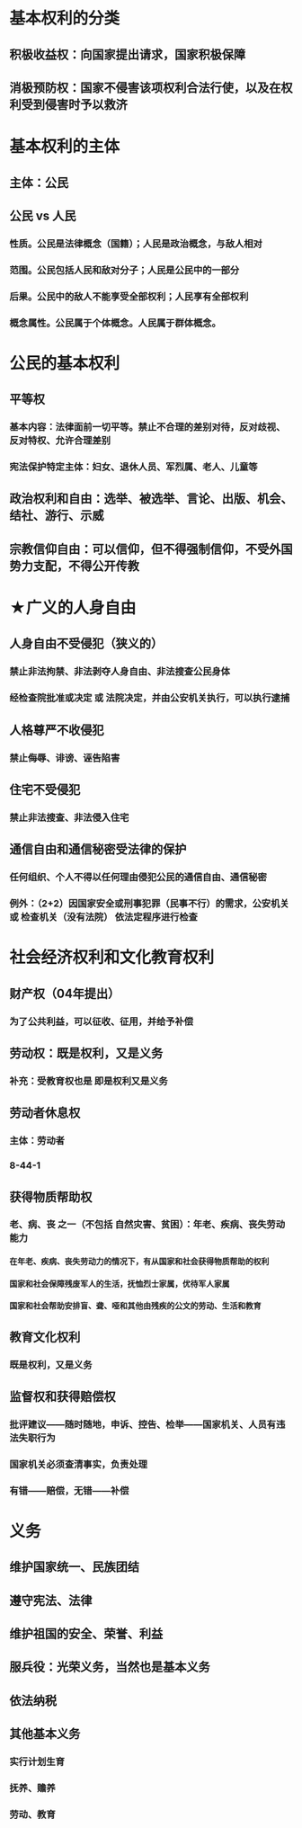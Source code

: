 # 基本权利的分类
## 积极收益权：向国家提出请求，国家积极保障
## 消极预防权：国家不侵害该项权利合法行使，以及在权利受到侵害时予以救济
# 基本权利的主体
## 主体：公民
## 公民 vs 人民
### 性质。公民是法律概念（国籍）；人民是政治概念，与敌人相对
### 范围。公民包括人民和敌对分子；人民是公民中的一部分
### 后果。公民中的敌人不能享受全部权利；人民享有全部权利
### 概念属性。公民属于个体概念。人民属于群体概念。
# 公民的基本权利
## 平等权
### 基本内容：法律面前一切平等。禁止不合理的差别对待，反对歧视、反对特权、允许合理差别
### 宪法保护特定主体：妇女、退休人员、军烈属、老人、儿童等
## 政治权利和自由：选举、被选举、言论、出版、机会、结社、游行、示威
## 宗教信仰自由：可以信仰，但不得强制信仰，不受外国势力支配，不得公开传教
# ★广义的人身自由
## 人身自由不受侵犯（狭义的）
### 禁止非法拘禁、非法剥夺人身自由、非法搜查公民身体
### 经检查院批准或决定 或 法院决定，并由公安机关执行，可以执行逮捕
## 人格尊严不收侵犯
### 禁止侮辱、诽谤、诬告陷害
## 住宅不受侵犯
### 禁止非法搜查、非法侵入住宅
## 通信自由和通信秘密受法律的保护
### 任何组织、个人不得以任何理由侵犯公民的通信自由、通信秘密
### 例外：（2+2）因国家安全或刑事犯罪（民事不行）的需求，公安机关 或 检查机关（没有法院） 依法定程序进行检查
# 社会经济权利和文化教育权利
## 财产权（04年提出）
### 为了公共利益，可以征收、征用，并给予补偿
## 劳动权：既是权利，又是义务
### 补充：受教育权也是 即是权利又是义务
## 劳动者休息权
### 主体：劳动者
### 8-44-1
## 获得物质帮助权
### 老、病、丧 之一（不包括 自然灾害、贫困）：年老、疾病、丧失劳动能力
#### 在年老、疾病、丧失劳动力的情况下，有从国家和社会获得物质帮助的权利
#### 国家和社会保障残废军人的生活，抚恤烈士家属，优待军人家属
#### 国家和社会帮助安排盲、聋、哑和其他由残疾的公文的劳动、生活和教育
## 教育文化权利
### 既是权利，又是义务
## 监督权和获得赔偿权
### 批评建议——随时随地，申诉、控告、检举——国家机关、人员有违法失职行为
### 国家机关必须查清事实，负责处理
### 有错——赔偿，无错——补偿
# 义务
## 维护国家统一、民族团结
## 遵守宪法、法律
## 维护祖国的安全、荣誉、利益
## 服兵役：光荣义务，当然也是基本义务
## 依法纳税
## 其他基本义务
### 实行计划生育
### 抚养、赡养
### 劳动、教育